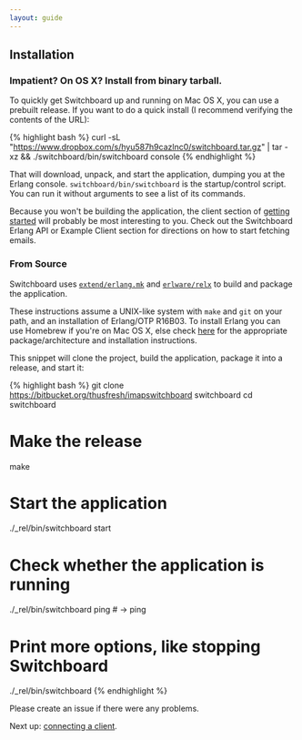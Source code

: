 ```yaml
---
layout: guide
---
```


## Installation

### Impatient? On OS X? Install from binary tarball.

To quickly get Switchboard up and running on Mac OS X, you can use a prebuilt
release. If you want to do a quick install (I recommend verifying the contents
of the URL):

{% highlight bash %}
curl -sL "https://www.dropbox.com/s/hyu587h9cazlnc0/switchboard.tar.gz" | tar -xz && ./switchboard/bin/switchboard console
{% endhighlight %}

That will download, unpack, and start the application,
dumping you at the Erlang console. `switchboard/bin/switchboard` is the
startup/control script. You can run it without arguments to see a list
of its commands.

Because you won't be building the application, the client section of
[getting started](http://thusfresh.github.io/switchboard/guide/install/) 
will probably be most interesting to you. Check out the Switchboard Erlang 
API or Example Client section for directions on how to start fetching emails.


### From Source

Switchboard uses
[`extend/erlang.mk`](https://github.com/extend/erlang.mk) and
[`erlware/relx`](https://github.com/erlware/relx) to build and
package the application.

These instructions assume a UNIX-like system with `make` and `git` on
your path, and an installation of Erlang/OTP R16B03. To install Erlang
you can use Homebrew if you're on Mac OS X, else check
[here](https://www.erlang-solutions.com/downloads/download-erlang-otp)
for the appropriate package/architecture and installation
instructions.

This snippet will clone the project, build the application, package it into
a release, and start it:

{% highlight bash %}
git clone https://bitbucket.org/thusfresh/imapswitchboard switchboard
cd switchboard
# Make the release
make
# Start the application
./_rel/bin/switchboard start
# Check whether the application is running
./_rel/bin/switchboard ping  # -> ping

# Print more options, like stopping Switchboard
./_rel/bin/switchboard
{% endhighlight %}

Please create an issue if there were any problems.

Next up: [connecting a client]({site.baseurl}}/guide/client).
